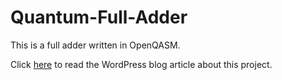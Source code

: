 # Quantum-Full-Adder
<p>This is a full adder written in OpenQASM.</p>
<p>Click <a href='https://agentanakinai.wordpress.com/2019/08/31/quantum-full-adder/'>here</a> to read the WordPress blog article about this project.</p>
